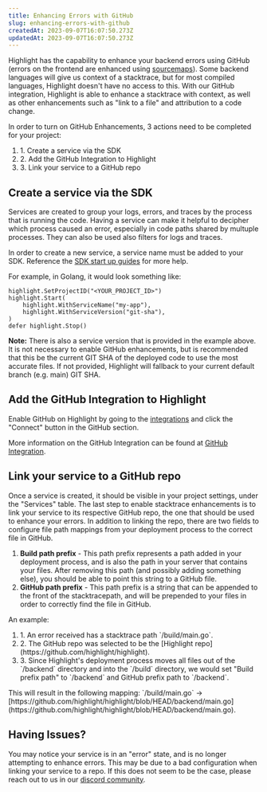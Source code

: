 ```yaml
---
title: Enhancing Errors with GitHub
slug: enhancing-errors-with-github
createdAt: 2023-09-07T16:07:50.273Z
updatedAt: 2023-09-07T16:07:50.273Z
---
```


Highlight has the capability to enhance your backend errors using GitHub (errors on the frontend are enhanced using [sourcemaps](./sourcemaps.md)). Some backend
languages will give us context of a stacktrace, but for most compiled languages, Highlight doesn't have no access to this. With our GitHub integration, Highlight
is able to enhance a stacktrace with context, as well as other enhancements such as "link to a file" and attribution to a code change.


In order to turn on GitHub Enhancements, 3 actions need to be completed for your project:
<ol>
  <li>1. Create a service via the SDK</li>
  <li>2. Add the GitHub Integration to Highlight</li>
  <li>3. Link your service to a GitHub repo</li>
</ol>

## Create a service via the SDK
Services are created to group your logs, errors, and traces by the process that is running the code. Having a service can make it helpful to decipher
which process caused an error, especially in code paths shared by multuple processes. They can also be used also filters for logs and traces.

In order to create a new service, a service name must be added to your SDK. Reference the [SDK start up guides](../../../getting-started/1_overview.md) for more help.

For example, in Golang, it would look something like:
```
highlight.SetProjectID("<YOUR_PROJECT_ID>")
highlight.Start(
    highlight.WithServiceName("my-app"),
    highlight.WithServiceVersion("git-sha"),
)
defer highlight.Stop()
```

<b>Note:</b> There is also a service version that is provided in the example above. It is not necessary to enable GitHub enhancements, but is recommended that this be the current GIT SHA of the deployed code to use the most accurate files. If not provided, Highlight will fallback to your current default branch (e.g. main) GIT SHA.

## Add the GitHub Integration to Highlight
Enable GitHub on Highlight by going to the [integrations](https://app.highlight.io/integrations) and click the "Connect" button in the GitHub section.

More information on the GitHub Integration can be found at [GitHub Integration](../../7_integrations/github-integration.md).

## Link your service to a GitHub repo
Once a service is created, it should be visible in your project settings, under the "Services" table. The last step to enable stacktrace enhancements is to link your service to its respective GitHub repo, the one that should be used to enhance your errors. In addition to linking the repo, there are two fields to configure file
path mappings from your deployment process to the correct file in GitHub.

1. <b>Build path prefix</b> - This path prefix represents a path added in your deployment process, and is also the path in your server that contains your files.
After removing this path (and possibly adding something else), you should be able to point this string to a GitHub file.
2. <b>GitHub path prefix</b> - This path prefix is a string that can be appended to the front of the stacktracepath, and will be prepended to your files in order to correctly find the file in GitHub.

An example:
<ol>
    <li>1. An error received has a stacktrace path `/build/main.go`.</li>
    <li>2. The GitHub repo was selected to be the [Highlight repo](https://github.com/highlight/highlight).</li>
    <li>3. Since Highlight's deployment process moves all files out of the `/backend` directory and into the `/build` directory, we would set "Build prefix path"
    to `/backend` and GitHub prefix path to `/backend`.</li>
</ol>
This will result in the following mapping: 
`/build/main.go` -> [https://github.com/highlight/highlight/blob/HEAD/backend/main.go](https://github.com/highlight/highlight/blob/HEAD/backend/main.go).

## Having Issues?
You may notice your service is in an "error" state, and is no longer attempting to enhance errors. This may be due to a bad configuration when linking your service to a repo. If this does not seem to be the case, please reach out to us in our [discord community](https://highlight.io/community).
